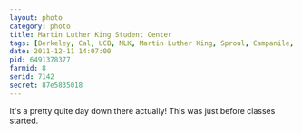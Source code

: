 ```yaml
---
layout: photo
category: photo
title: Martin Luther King Student Center
tags: [Berkeley, Cal, UCB, MLK, Martin Luther King, Sproul, Campanile, CA, cycomachead, Michael Ball, Canon, 7D]
date: 2011-12-11 14:07:00
pid: 6491378377
farmid: 8
serid: 7142
secret: 87e5835018
---
```



It's a pretty quite day down there actually! This was just before classes started.
